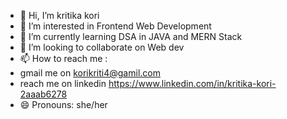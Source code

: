 - 👋 Hi, I’m kritika kori
- 👀 I’m interested in Frontend Web Development
- 🌱 I’m currently learning DSA in JAVA and MERN Stack
- 💞️ I’m looking to collaborate on Web dev
- 📫 How to reach me :
- gmail me on korikriti4@gamil.com
- reach me on linkedin https://www.linkedin.com/in/kritika-kori-2aaab6278
- 😄 Pronouns: she/her


<!---
kritzxd8/kritzxd8 is a ✨ special ✨ repository because its `README.md` (this file) appears on your GitHub profile.
You can click the Preview link to take a look at your changes.
--->
